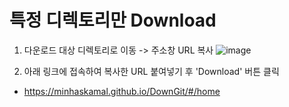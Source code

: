 # 특정 디렉토리만 Download 
1. 다운로드 대상 디렉토리로 이동 -> 주소창 URL 복사
![image](https://github.com/FingerPointLab/kwater-lecture/assets/35479493/7b214b2e-baa3-4851-a296-ef8909b12d1c)

2. 아래 링크에 접속하여 복사한 URL 붙여넣기 후 'Download' 버튼 클릭
- https://minhaskamal.github.io/DownGit/#/home
